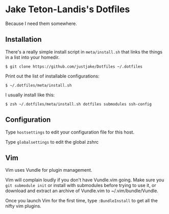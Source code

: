 # Jake Teton-Landis's Dotfiles

Because I need them somewhere.

## Installation

There's a really simple install script in `meta/install.sh` that links
the things in a list into your homedir. 

    $ git clone https://github.com/justjake/Dotfiles ~/.dotfiles

Print out the list of installable configurations:

    $ ~/.dotfiles/meta/install.sh

I usually install like this:

    $ zsh ~/.dotfiles/meta/install.sh dotfiles submodules ssh-config

## Configuration

Type `hostsettings` to edit your configuration file for this host.

Type `globalsettings` to edit the global zshrc

## Vim

Vim uses Vundle for plugin management.

Vim will complain loudly if you don't have Vundle.vim going. Make sure you `git
submodule init` or install with submodules before trying to use it, or download
and extract an archive of Vundle.vim to ~/.vim/bundle/Vundle.

Once you launch Vim for the first time, type `:BundleInstall` to get all the
nifty vim plugins.
